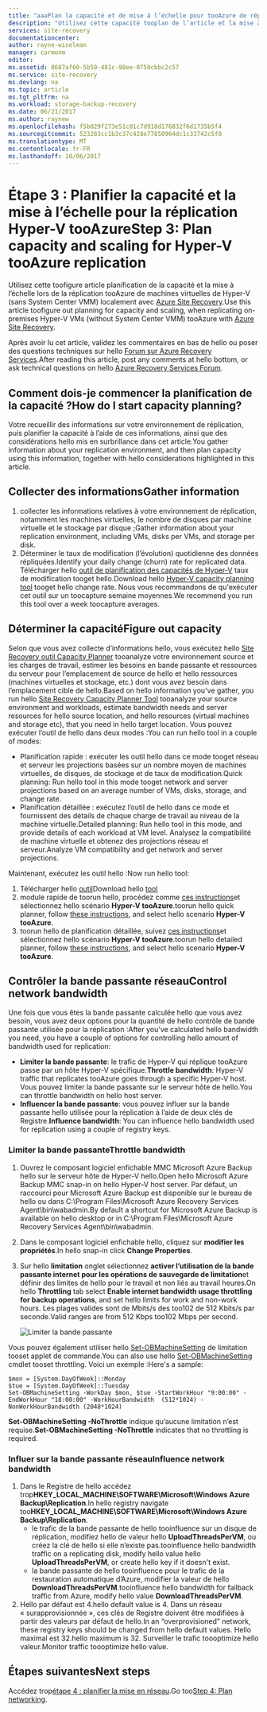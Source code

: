 ```yaml
---
title: "aaaPlan la capacité et de mise à l’échelle pour tooAzure de réplication (sans VMM) d’un ordinateur virtuel Hyper-V avec Azure Site Recovery | Documents Microsoft"
description: "Utilisez cette capacité tooplan de l’article et la mise à l’échelle lors de la réplication tooAzure d’ordinateurs virtuels Hyper-V avec Azure Site Recovery"
services: site-recovery
documentationcenter: 
author: rayne-wiselman
manager: carmonm
editor: 
ms.assetid: 8687af60-5b50-481c-98ee-0750cbbc2c57
ms.service: site-recovery
ms.devlang: na
ms.topic: article
ms.tgt_pltfrm: na
ms.workload: storage-backup-recovery
ms.date: 06/21/2017
ms.author: raynew
ms.openlocfilehash: f5b029f273e51c01c7d918d176832f6d1735b5f4
ms.sourcegitcommit: 523283cc1b3c37c428e77850964dc1c33742c5f0
ms.translationtype: MT
ms.contentlocale: fr-FR
ms.lasthandoff: 10/06/2017
---
```

# <a name="step-3-plan-capacity-and-scaling-for-hyper-v-tooazure-replication"></a><span data-ttu-id="8b6a3-103">Étape 3 : Planifier la capacité et la mise à l’échelle pour la réplication Hyper-V tooAzure</span><span class="sxs-lookup"><span data-stu-id="8b6a3-103">Step 3: Plan capacity and scaling for Hyper-V tooAzure replication</span></span>

<span data-ttu-id="8b6a3-104">Utilisez cette toofigure article planification de la capacité et la mise à l’échelle lors de la réplication tooAzure de machines virtuelles de Hyper-V (sans System Center VMM) localement avec [Azure Site Recovery](site-recovery-overview.md).</span><span class="sxs-lookup"><span data-stu-id="8b6a3-104">Use this article toofigure out planning for capacity and scaling, when replicating on-premises Hyper-V VMs (without System Center VMM) tooAzure with [Azure Site Recovery](site-recovery-overview.md).</span></span>

<span data-ttu-id="8b6a3-105">Après avoir lu cet article, validez les commentaires en bas de hello ou poser des questions techniques sur hello [Forum sur Azure Recovery Services](https://social.msdn.microsoft.com/forums/azure/home?forum=hypervrecovmgr).</span><span class="sxs-lookup"><span data-stu-id="8b6a3-105">After reading this article, post any comments at hello bottom, or ask technical questions on hello [Azure Recovery Services Forum](https://social.msdn.microsoft.com/forums/azure/home?forum=hypervrecovmgr).</span></span>


## <a name="how-do-i-start-capacity-planning"></a><span data-ttu-id="8b6a3-106">Comment dois-je commencer la planification de la capacité ?</span><span class="sxs-lookup"><span data-stu-id="8b6a3-106">How do I start capacity planning?</span></span>


<span data-ttu-id="8b6a3-107">Votre recueillir des informations sur votre environnement de réplication, puis planifier la capacité à l’aide de ces informations, ainsi que des considérations hello mis en surbrillance dans cet article.</span><span class="sxs-lookup"><span data-stu-id="8b6a3-107">You gather information about your replication environment, and then plan capacity using this information, together with hello considerations highlighted in this article.</span></span>


## <a name="gather-information"></a><span data-ttu-id="8b6a3-108">Collecter des informations</span><span class="sxs-lookup"><span data-stu-id="8b6a3-108">Gather information</span></span>

1. <span data-ttu-id="8b6a3-109">collecter les informations relatives à votre environnement de réplication, notamment les machines virtuelles, le nombre de disques par machine virtuelle et le stockage par disque ;</span><span class="sxs-lookup"><span data-stu-id="8b6a3-109">Gather information about your replication environment, including VMs, disks per VMs, and storage per disk.</span></span>
2. <span data-ttu-id="8b6a3-110">Déterminer le taux de modification (l’évolution) quotidienne des données répliquées.</span><span class="sxs-lookup"><span data-stu-id="8b6a3-110">Identify your daily change (churn) rate for replicated data.</span></span> <span data-ttu-id="8b6a3-111">Télécharger hello [outil de planification des capacités de Hyper-V](https://www.microsoft.com/download/details.aspx?id=39057) taux de modification tooget hello.</span><span class="sxs-lookup"><span data-stu-id="8b6a3-111">Download hello [Hyper-V capacity planning tool](https://www.microsoft.com/download/details.aspx?id=39057) tooget hello change rate.</span></span> <span data-ttu-id="8b6a3-112">Nous vous recommandons de qu'exécuter cet outil sur un toocapture semaine moyennes.</span><span class="sxs-lookup"><span data-stu-id="8b6a3-112">We recommend you run this tool over a week toocapture averages.</span></span>
 

## <a name="figure-out-capacity"></a><span data-ttu-id="8b6a3-113">Déterminer la capacité</span><span class="sxs-lookup"><span data-stu-id="8b6a3-113">Figure out capacity</span></span>

<span data-ttu-id="8b6a3-114">Selon que vous avez collecte d’informations hello, vous exécutez hello [Site Recovery outil Capacity Planner](http://aka.ms/asr-capacity-planner-excel) tooanalyze votre environnement source et les charges de travail, estimer les besoins en bande passante et ressources du serveur pour l’emplacement de source de hello et hello ressources (machines virtuelles et stockage, etc.) dont vous avez besoin dans l’emplacement cible de hello.</span><span class="sxs-lookup"><span data-stu-id="8b6a3-114">Based on hello information you've gather, you run hello [Site Recovery Capacity Planner Tool](http://aka.ms/asr-capacity-planner-excel) tooanalyze your source environment and workloads, estimate bandwidth needs and server resources for hello source location, and hello resources (virtual machines and storage etc), that you need in hello target location.</span></span> <span data-ttu-id="8b6a3-115">Vous pouvez exécuter l’outil de hello dans deux modes :</span><span class="sxs-lookup"><span data-stu-id="8b6a3-115">You can run hello tool in a couple of modes:</span></span>

- <span data-ttu-id="8b6a3-116">Planification rapide : exécuter les outil hello dans ce mode tooget réseau et serveur les projections basées sur un nombre moyen de machines virtuelles, de disques, de stockage et de taux de modification.</span><span class="sxs-lookup"><span data-stu-id="8b6a3-116">Quick planning: Run hello tool in this mode tooget network and server projections based on an average number of VMs, disks, storage, and change rate.</span></span>
- <span data-ttu-id="8b6a3-117">Planification détaillée : exécutez l’outil de hello dans ce mode et fournissent des détails de chaque charge de travail au niveau de la machine virtuelle.</span><span class="sxs-lookup"><span data-stu-id="8b6a3-117">Detailed planning: Run hello tool in this mode, and provide details of each workload at VM level.</span></span> <span data-ttu-id="8b6a3-118">Analysez la compatibilité de machine virtuelle et obtenez des projections réseau et serveur.</span><span class="sxs-lookup"><span data-stu-id="8b6a3-118">Analyze VM compatibility and get network and server projections.</span></span>

<span data-ttu-id="8b6a3-119">Maintenant, exécutez les outil hello :</span><span class="sxs-lookup"><span data-stu-id="8b6a3-119">Now run hello tool:</span></span>

1. <span data-ttu-id="8b6a3-120">Télécharger hello [outil](http://aka.ms/asr-capacity-planner-excel)</span><span class="sxs-lookup"><span data-stu-id="8b6a3-120">Download hello [tool](http://aka.ms/asr-capacity-planner-excel)</span></span>
2. <span data-ttu-id="8b6a3-121">module rapide de toorun hello, procédez comme [ces instructions](site-recovery-capacity-planner.md#run-the-quick-planner)et sélectionnez hello scénario **Hyper-V tooAzure**.</span><span class="sxs-lookup"><span data-stu-id="8b6a3-121">toorun hello quick planner, follow [these instructions](site-recovery-capacity-planner.md#run-the-quick-planner), and select hello scenario **Hyper-V tooAzure**.</span></span>
3. <span data-ttu-id="8b6a3-122">toorun hello de planification détaillée, suivez [ces instructions](site-recovery-capacity-planner.md#run-the-detailed-planner)et sélectionnez hello scénario **Hyper-V tooAzure**.</span><span class="sxs-lookup"><span data-stu-id="8b6a3-122">toorun hello detailed planner, follow [these instructions](site-recovery-capacity-planner.md#run-the-detailed-planner), and select hello scenario **Hyper-V tooAzure**.</span></span>

## <a name="control-network-bandwidth"></a><span data-ttu-id="8b6a3-123">Contrôler la bande passante réseau</span><span class="sxs-lookup"><span data-stu-id="8b6a3-123">Control network bandwidth</span></span>

<span data-ttu-id="8b6a3-124">Une fois que vous êtes la bande passante calculée hello que vous avez besoin, vous avez deux options pour la quantité de hello contrôle de bande passante utilisée pour la réplication :</span><span class="sxs-lookup"><span data-stu-id="8b6a3-124">After you've calculated hello bandwidth you need, you have a couple of options for controlling hello amount of bandwidth used for replication:</span></span>

* <span data-ttu-id="8b6a3-125">**Limiter la bande passante**: le trafic de Hyper-V qui réplique tooAzure passe par un hôte Hyper-V spécifique.</span><span class="sxs-lookup"><span data-stu-id="8b6a3-125">**Throttle bandwidth**: Hyper-V traffic that replicates tooAzure goes through a specific Hyper-V host.</span></span> <span data-ttu-id="8b6a3-126">Vous pouvez limiter la bande passante sur le serveur hôte de hello.</span><span class="sxs-lookup"><span data-stu-id="8b6a3-126">You can throttle bandwidth on hello host server.</span></span>
* <span data-ttu-id="8b6a3-127">**Influencer la bande passante**: vous pouvez influer sur la bande passante hello utilisée pour la réplication à l’aide de deux clés de Registre.</span><span class="sxs-lookup"><span data-stu-id="8b6a3-127">**Influence bandwidth**: You can influence hello bandwidth used for replication using a couple of registry keys.</span></span>

### <a name="throttle-bandwidth"></a><span data-ttu-id="8b6a3-128">Limiter la bande passante</span><span class="sxs-lookup"><span data-stu-id="8b6a3-128">Throttle bandwidth</span></span>
1. <span data-ttu-id="8b6a3-129">Ouvrez le composant logiciel enfichable MMC Microsoft Azure Backup hello sur le serveur hôte de Hyper-V hello.</span><span class="sxs-lookup"><span data-stu-id="8b6a3-129">Open hello Microsoft Azure Backup MMC snap-in on hello Hyper-V host server.</span></span> <span data-ttu-id="8b6a3-130">Par défaut, un raccourci pour Microsoft Azure Backup est disponible sur le bureau de hello ou dans C:\Program Files\Microsoft Azure Recovery Services Agent\bin\wabadmin.</span><span class="sxs-lookup"><span data-stu-id="8b6a3-130">By default a shortcut for Microsoft Azure Backup is available on hello desktop or in C:\Program Files\Microsoft Azure Recovery Services Agent\bin\wabadmin.</span></span>
2. <span data-ttu-id="8b6a3-131">Dans le composant logiciel enfichable hello, cliquez sur **modifier les propriétés**.</span><span class="sxs-lookup"><span data-stu-id="8b6a3-131">In hello snap-in click **Change Properties**.</span></span>
3. <span data-ttu-id="8b6a3-132">Sur hello **limitation** onglet sélectionnez **activer l’utilisation de la bande passante internet pour les opérations de sauvegarde de limitation**et définir des limites de hello pour le travail et non liés au travail heures.</span><span class="sxs-lookup"><span data-stu-id="8b6a3-132">On hello **Throttling** tab select **Enable internet bandwidth usage throttling for backup operations**, and set hello limits for work and non-work hours.</span></span> <span data-ttu-id="8b6a3-133">Les plages valides sont de Mbits/s des too102 de 512 Kbits/s par seconde.</span><span class="sxs-lookup"><span data-stu-id="8b6a3-133">Valid ranges are from 512 Kbps too102 Mbps per second.</span></span>

    ![Limiter la bande passante](./media/hyper-v-site-walkthrough-capacity/throttle2.png)

<span data-ttu-id="8b6a3-135">Vous pouvez également utiliser hello [Set-OBMachineSetting](https://technet.microsoft.com/library/hh770409.aspx) de limitation tooset applet de commande.</span><span class="sxs-lookup"><span data-stu-id="8b6a3-135">You can also use hello [Set-OBMachineSetting](https://technet.microsoft.com/library/hh770409.aspx) cmdlet tooset throttling.</span></span> <span data-ttu-id="8b6a3-136">Voici un exemple :</span><span class="sxs-lookup"><span data-stu-id="8b6a3-136">Here's a sample:</span></span>

    $mon = [System.DayOfWeek]::Monday
    $tue = [System.DayOfWeek]::Tuesday
    Set-OBMachineSetting -WorkDay $mon, $tue -StartWorkHour "9:00:00" -EndWorkHour "18:00:00" -WorkHourBandwidth  (512*1024) -NonWorkHourBandwidth (2048*1024)

<span data-ttu-id="8b6a3-137">**Set-OBMachineSetting -NoThrottle** indique qu’aucune limitation n’est requise.</span><span class="sxs-lookup"><span data-stu-id="8b6a3-137">**Set-OBMachineSetting -NoThrottle** indicates that no throttling is required.</span></span>

### <a name="influence-network-bandwidth"></a><span data-ttu-id="8b6a3-138">Influer sur la bande passante réseau</span><span class="sxs-lookup"><span data-stu-id="8b6a3-138">Influence network bandwidth</span></span>
1. <span data-ttu-id="8b6a3-139">Dans le Registre de hello accédez trop**HKEY_LOCAL_MACHINE\SOFTWARE\Microsoft\Windows Azure Backup\Replication**.</span><span class="sxs-lookup"><span data-stu-id="8b6a3-139">In hello registry navigate too**HKEY_LOCAL_MACHINE\SOFTWARE\Microsoft\Windows Azure Backup\Replication**.</span></span>
   * <span data-ttu-id="8b6a3-140">le trafic de la bande passante de hello tooinfluence sur un disque de réplication, modifiez hello de valeur hello **UploadThreadsPerVM**, ou créez la clé de hello si elle n’existe pas.</span><span class="sxs-lookup"><span data-stu-id="8b6a3-140">tooinfluence hello bandwidth traffic on a replicating disk, modify hello value hello **UploadThreadsPerVM**, or create hello key if it doesn't exist.</span></span>
   * <span data-ttu-id="8b6a3-141">la bande passante de hello tooinfluence pour le trafic de la restauration automatique d’Azure, modifier la valeur de hello **DownloadThreadsPerVM**.</span><span class="sxs-lookup"><span data-stu-id="8b6a3-141">tooinfluence hello bandwidth for failback traffic from Azure, modify hello value **DownloadThreadsPerVM**.</span></span>
2. <span data-ttu-id="8b6a3-142">Hello par défaut est 4.</span><span class="sxs-lookup"><span data-stu-id="8b6a3-142">hello default value is 4.</span></span> <span data-ttu-id="8b6a3-143">Dans un réseau « surapprovisionnée », ces clés de Registre doivent être modifiées à partir des valeurs par défaut de hello.</span><span class="sxs-lookup"><span data-stu-id="8b6a3-143">In an “overprovisioned” network, these registry keys should be changed from hello default values.</span></span> <span data-ttu-id="8b6a3-144">Hello maximal est 32.</span><span class="sxs-lookup"><span data-stu-id="8b6a3-144">hello maximum is 32.</span></span> <span data-ttu-id="8b6a3-145">Surveiller le trafic toooptimize hello valeur.</span><span class="sxs-lookup"><span data-stu-id="8b6a3-145">Monitor traffic toooptimize hello value.</span></span>

## <a name="next-steps"></a><span data-ttu-id="8b6a3-146">Étapes suivantes</span><span class="sxs-lookup"><span data-stu-id="8b6a3-146">Next steps</span></span>

<span data-ttu-id="8b6a3-147">Accédez trop[étape 4 : planifier la mise en réseau](hyper-v-site-walkthrough-network.md).</span><span class="sxs-lookup"><span data-stu-id="8b6a3-147">Go too[Step 4: Plan networking](hyper-v-site-walkthrough-network.md).</span></span>
